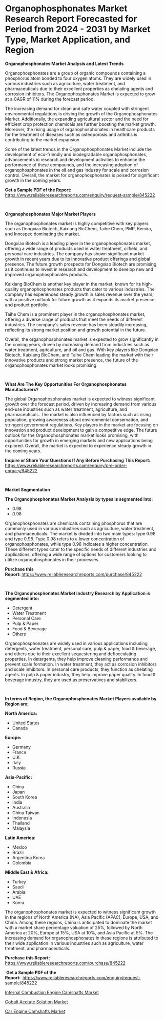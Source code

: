 <p><h1>Organophosphonates Market Research Report Forecasted for Period from 2024 -  2031 by Market Type, Market Application, and Region</h1></p><p><strong>Organophosphonates Market Analysis and Latest Trends</strong></p>
<p><p>Organophosphonates are a group of organic compounds containing a phosphorus atom bonded to four oxygen atoms. They are widely used in various industries such as agriculture, water treatment, and pharmaceuticals due to their excellent properties as chelating agents and corrosion inhibitors. The Organophosphonates Market is expected to grow at a CAGR of 11% during the forecast period. </p><p>The increasing demand for clean and safe water coupled with stringent environmental regulations is driving the growth of the Organophosphonates Market. Additionally, the expanding agricultural sector and the need for efficient crop protection chemicals are further boosting the market growth. Moreover, the rising usage of organophosphonates in healthcare products for the treatment of diseases such as osteoporosis and arthritis is contributing to the market expansion.</p><p>Some of the latest trends in the Organophosphonates Market include the development of eco-friendly and biodegradable organophosphonates, advancements in research and development activities to enhance the performance of these compounds, and the increasing adoption of organophosphonates in the oil and gas industry for scale and corrosion control. Overall, the market for organophosphonates is poised for significant growth in the coming years.</p></p>
<p><strong>Get a Sample PDF of the Report:&nbsp;</strong> <a href="https://www.reliableresearchreports.com/enquiry/request-sample/845222">https://www.reliableresearchreports.com/enquiry/request-sample/845222</a></p>
<p>&nbsp;</p>
<p><strong>Organophosphonates Major Market Players</strong></p>
<p><p>The organophosphonates market is highly competitive with key players such as Dongxiao Biotech, Kaixiang BioChem, Taihe Chem, PMP, Kemira, and Innospec dominating the market. </p><p>Dongxiao Biotech is a leading player in the organophosphonates market, offering a wide range of products used in water treatment, oilfield, and personal care industries. The company has shown significant market growth in recent years due to its innovative product offerings and global presence. The future growth prospects for Dongxiao Biotech are promising, as it continues to invest in research and development to develop new and improved organophosphonates products.</p><p>Kaixiang BioChem is another key player in the market, known for its high-quality organophosphonates products that cater to various industries. The company has experienced steady growth in sales revenue over the years, with a positive outlook for future growth as it expands its market presence and product portfolio.</p><p>Taihe Chem is a prominent player in the organophosphonates market, offering a diverse range of products that meet the needs of different industries. The company's sales revenue has been steadily increasing, reflecting its strong market position and growth potential in the future.</p><p>Overall, the organophosphonates market is expected to grow significantly in the coming years, driven by increasing demand from industries such as water treatment, agriculture, and oil and gas. With key players like Dongxiao Biotech, Kaixiang BioChem, and Taihe Chem leading the market with their innovative products and strong market presence, the future of the organophosphonates market looks promising.</p></p>
<p>&nbsp;</p>
<p><strong>What Are The Key Opportunities For Organophosphonates Manufacturers?</strong></p>
<p><p>The global Organophosphonates market is expected to witness significant growth over the forecast period, driven by increasing demand from various end-use industries such as water treatment, agriculture, and pharmaceuticals. The market is also influenced by factors such as rising population, growing awareness about environmental conservation, and stringent government regulations. Key players in the market are focusing on innovation and product development to gain a competitive edge. The future outlook for the Organophosphonates market looks promising, with opportunities for growth in emerging markets and new applications being explored. Overall, the market is expected to experience steady growth in the coming years.</p></p>
<p><strong>Inquire or Share Your Questions If Any Before Purchasing This Report:</strong> <a href="https://www.reliableresearchreports.com/enquiry/pre-order-enquiry/845222">https://www.reliableresearchreports.com/enquiry/pre-order-enquiry/845222</a></p>
<p>&nbsp;</p>
<p><strong>Market Segmentation</strong></p>
<p><strong>The Organophosphonates Market Analysis by types is segmented into:</strong></p>
<p><ul><li>0.98</li><li>0.98</li></ul></p>
<p><p>Organophosphonates are chemicals containing phosphorus that are commonly used in various industries such as agriculture, water treatment, and pharmaceuticals. The market is divided into two main types: type 0.98 and type 0.98. Type 0.98 refers to a lower concentration of organophosphonates, while type 0.98 indicates a higher concentration. These different types cater to the specific needs of different industries and applications, offering a wide range of options for customers looking to utilize organophosphonates in their processes.</p></p>
<p><strong>Purchase this Report:&nbsp;</strong><a href="https://www.reliableresearchreports.com/purchase/845222">https://www.reliableresearchreports.com/purchase/845222</a></p>
<p>&nbsp;</p>
<p><strong>The Organophosphonates Market Industry Research by Application is segmented into:</strong></p>
<p><ul><li>Detergent</li><li>Water Treatment</li><li>Personal Care</li><li>Pulp & Paper</li><li>Food & Beverage</li><li>Others</li></ul></p>
<p><p>Organophosphonates are widely used in various applications including detergents, water treatment, personal care, pulp & paper, food & beverage, and others due to their excellent sequestering and deflocculating properties. In detergents, they help improve cleaning performance and prevent scale formation. In water treatment, they act as corrosion inhibitors and scale inhibitors. In personal care products, they function as chelating agents. In pulp & paper industry, they help improve paper quality. In food & beverage industry, they are used as preservatives and stabilizers.</p></p>
<p>&nbsp;</p>
<p><strong>In terms of Region, the Organophosphonates Market Players available by Region are:</strong></p>
<p>
    <p> <strong> North America: </strong>
        <ul>
            <li>United States</li>
            <li>Canada</li>
        </ul>
        </p> 
    <p> <strong> Europe: </strong>
        <ul>
            <li>Germany</li>
            <li>France</li>
            <li>U.K.</li>
            <li>Italy</li>
            <li>Russia</li>
        </ul>
        </p> 
    <p> <strong> Asia-Pacific: </strong>
        <ul>
            <li>China</li>
            <li>Japan</li>
            <li>South Korea</li>
            <li>India</li>
            <li>Australia</li>
            <li>China Taiwan</li>
            <li>Indonesia</li>
            <li>Thailand</li>
            <li>Malaysia</li>
        </ul>
        </p> 
    <p> <strong> Latin America: </strong>
        <ul>
            <li>Mexico</li>
            <li>Brazil</li>
            <li>Argentina Korea</li>
            <li>Colombia</li>
        </ul>
        </p> 
    <p> <strong> Middle East & Africa: </strong>
        <ul>
            <li>Turkey</li>
            <li>Saudi</li>
            <li>Arabia</li>
            <li>UAE</li>
            <li>Korea</li>
        </ul>
    </p>
    </p>
<p><p>The organophosphonates market is expected to witness significant growth in the regions of North America (NA), Asia Pacific (APAC), Europe, USA, and China. Among these regions, China is anticipated to dominate the market with a market share percentage valuation of 25%, followed by North America at 20%, Europe at 15%, USA at 10%, and Asia Pacific at 5%. The increasing demand for organophosphonates in these regions is attributed to their wide application in various industries such as agriculture, water treatment, and pharmaceuticals.</p></p>
<p><strong>Purchase this Report: </strong><a href="https://www.reliableresearchreports.com/purchase/845222">https://www.reliableresearchreports.com/purchase/845222</a></p>
<p>&nbsp;<strong>Get a Sample PDF of the Report:&nbsp;&nbsp;</strong><a href="https://www.reliableresearchreports.com/enquiry/request-sample/845222">https://www.reliableresearchreports.com/enquiry/request-sample/845222</a></p>
<p><strong></strong></p>
<p><p><a href="https://view.publitas.com/reportprime-1/internal-combustion-engine-camshafts-market-research-report-unlocks-analysis-on-the-market-financial-status-market-size-and-market-revenue-upto-2030/">Internal Combustion Engine Camshafts Market</a></p><p><a href="https://github.com/Alonsoolds3wq1d81czn8rbol/Market-Research-Report-List-1/blob/main/cobalt-acetate-solution-market.md">Cobalt Acetate Solution Market</a></p><p><a href="https://view.publitas.com/reportprime-1/decoding-the-car-engine-camshafts-market-a-deep-dive-into-the-latest-market-trends-market-segmentation-and-competitive-analysis/">Car Engine Camshafts Market</a></p></p>